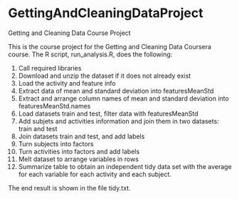 # GettingAndCleaningDataProject
Getting and Cleaning Data Course Project

This is the course project for the Getting and Cleaning Data Coursera course.
The R script, run_analysis.R, does the following:

1. Call required libraries
2. Download and unzip the dataset if it does not already exist
2. Load the activity and feature info
3. Extract data of mean and standard deviation into featuresMeanStd
4. Extract and arrange column names of mean and standard deviation into featuresMeanStd.names
5. Load datasets train and test, filter data with featuresMeanStd
6. Add subjets and activities information and join them in two datasets: train and test
7. Join datasets train and test, and add labels
8. Turn subjects into factors
9. Turn activities into factors and add labels
10. Melt dataset to arrange variables in rows
11. Summarize table to obtain an independent tidy data set with the average for each variable for each activity and each subject.

The end result is shown in the file tidy.txt.
